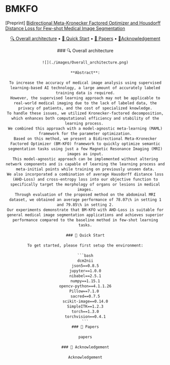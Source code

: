 # BMKFO

[Preprint] [Bidirectional Meta-Kronecker Factored Optimizer and Housdorff Distance Loss for Few-shot Medical Image Segmentation](https://www.researchsquare.com/article/rs-2324435/v1)

<p align="center">
    <a href="#-Overall-architecture"> 🔍 Overall architecture</a> •
    <a href="#-Quick-Start"> 🛵 Quick Start</a> •
    <a href="#-Papers"> 📜 Papers</a> •
    <a href="#-Acknowledgement">📌Acknowledgement</a>
</p>
<div align="center">
    ### 🔍 Overall architecture

    ![](./images/Overall_architecture.png)

    **Abstract**:

    To increase the accuracy of medical image analysis using supervised learning-based AI technology, a large amount of accurately labeled training data is required.
    However, the supervised learning approach may not be applicable to real-world medical imaging due to the lack of labeled data, the privacy of patients, and the cost of specialized knowledge.
    To handle these issues, we utilized Kronecker-factored decomposition, which enhances both computational efficiency and stability of the learning process. 
    We combined this approach with a model-agnostic meta-learning (MAML) framework for the parameter optimization.
    Based on this method, we present a Bidirectional Meta-Kronecker Factored Optimizer (BM-KFO) framework to quickly optimize semantic segmentation tasks using just a few Magnetic Resonance Imaging (MRI) images as input.
    This model-agnostic approach can be implemented without altering network components and is capable of learning the learning process and meta-initial points while training on previously unseen data.
    We also incorporated a combination of average Hausdorff distance loss (AHD-Loss) and cross-entropy loss into our objective function to specifically target the morphology of organs or lesions in medical images.
    Through evaluation of the proposed method on the abdominal MRI dataset, we obtained an average performance of 78.07\% in setting 1 and 79.85\% in setting 2.
    Our experiments demonstrate that BM-KFO with AHD-Loss is suitable for general medical image segmentation applications and achieves superior performance compared to the baseline method in few-shot learning tasks.

    ### 🛵 Quick Start

    To get started, please first setup the environment:

    ```bash
    dcm2nii
    json5==0.8.5
    jupyter==1.0.0
    nibabel==2.5.1
    numpy==1.15.1
    opencv-python==4.1.1.26
    Pillow==7.1.0 
    sacred==0.7.5
    scikit-image==0.14.0
    SimpleITK==1.2.3
    torch==1.3.0
    torchvision==0.4.1
    ```
    ### 📜 Papers

    papers

    ### 📌 Acknowledgement

    Acknowledgement
</div>
